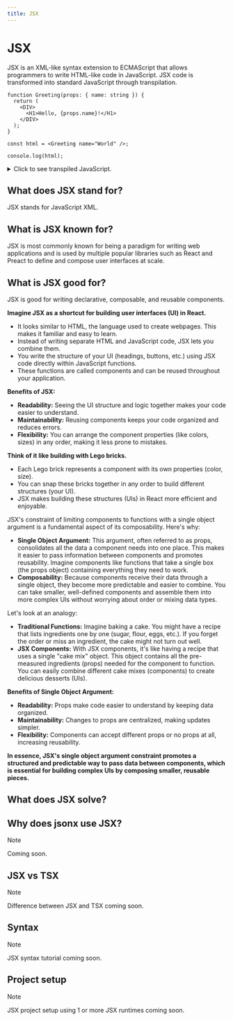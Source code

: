 ```yaml
---
title: JSX
---
```


# JSX

JSX is an XML-like syntax extension to ECMAScript that allows programmers to
write HTML-like code in JavaScript. JSX code is transformed into standard
JavaScript through transpilation.

```tsx
function Greeting(props: { name: string }) {
  return (
    <DIV>
      <H1>Hello, {props.name}!</H1>
    </DIV>
  );
}

const html = <Greeting name="World" />;

console.log(html);
```

<details>
<summary>Click to see transpiled JavaScript.</summary>

```js
function Greeting(props) {
  return h("DIV", null, h("H1", null, "Hello, ", props.name, "!"));
}

const html = h(Greeting, { name: "World" });

console.log(html);
```

</details>

## What does JSX stand for?

JSX stands for JavaScript XML.

## What is JSX known for?

JSX is most commonly known for being a paradigm for writing web applications and
is used by multiple popular libraries such as React and Preact to define and
compose user interfaces at scale.

## What is JSX good for?

JSX is good for writing declarative, composable, and reusable components.

**Imagine JSX as a shortcut for building user interfaces (UI) in React.**

- It looks similar to HTML, the language used to create webpages. This makes it
  familiar and easy to learn.
- Instead of writing separate HTML and JavaScript code, JSX lets you combine
  them.
- You write the structure of your UI (headings, buttons, etc.) using JSX code
  directly within JavaScript functions.
- These functions are called components and can be reused throughout your
  application.

**Benefits of JSX:**

- **Readability:** Seeing the UI structure and logic together makes your code
  easier to understand.
- **Maintainability:** Reusing components keeps your code organized and reduces
  errors.
- **Flexibility:** You can arrange the component properties (like colors, sizes)
  in any order, making it less prone to mistakes.

**Think of it like building with Lego bricks.**

- Each Lego brick represents a component with its own properties (color, size).
- You can snap these bricks together in any order to build different structures
  (your UI).
- JSX makes building these structures (UIs) in React more efficient and
  enjoyable.

JSX's constraint of limiting components to functions with a single object
argument is a fundamental aspect of its composability. Here's why:

- **Single Object Argument:** This argument, often referred to as props,
  consolidates all the data a component needs into one place. This makes it
  easier to pass information between components and promotes reusability.
  Imagine components like functions that take a single box (the props object)
  containing everything they need to work.
- **Composability:** Because components receive their data through a single
  object, they become more predictable and easier to combine. You can take
  smaller, well-defined components and assemble them into more complex UIs
  without worrying about order or mixing data types.

Let's look at an analogy:

- **Traditional Functions:** Imagine baking a cake. You might have a recipe that
  lists ingredients one by one (sugar, flour, eggs, etc.). If you forget the
  order or miss an ingredient, the cake might not turn out well.
- **JSX Components:** With JSX components, it's like having a recipe that uses a
  single "cake mix" object. This object contains all the pre-measured
  ingredients (props) needed for the component to function. You can easily
  combine different cake mixes (components) to create delicious desserts (UIs).

**Benefits of Single Object Argument:**

- **Readability:** Props make code easier to understand by keeping data
  organized.
- **Maintainability:** Changes to props are centralized, making updates simpler.
- **Flexibility:** Components can accept different props or no props at all,
  increasing reusability.

**In essence, JSX's single object argument constraint promotes a structured and
predictable way to pass data between components, which is essential for building
complex UIs by composing smaller, reusable pieces.**

## What does JSX solve?

## Why does jsonx use JSX?

> [!NOTE]
>
> Coming soon.

## JSX vs TSX

> [!NOTE]
>
> Difference between JSX and TSX coming soon.

## Syntax

> [!NOTE]
>
> JSX syntax tutorial coming soon.

## Project setup

> [!NOTE]
>
> JSX project setup using 1 or more JSX runtimes coming soon.

```
```
